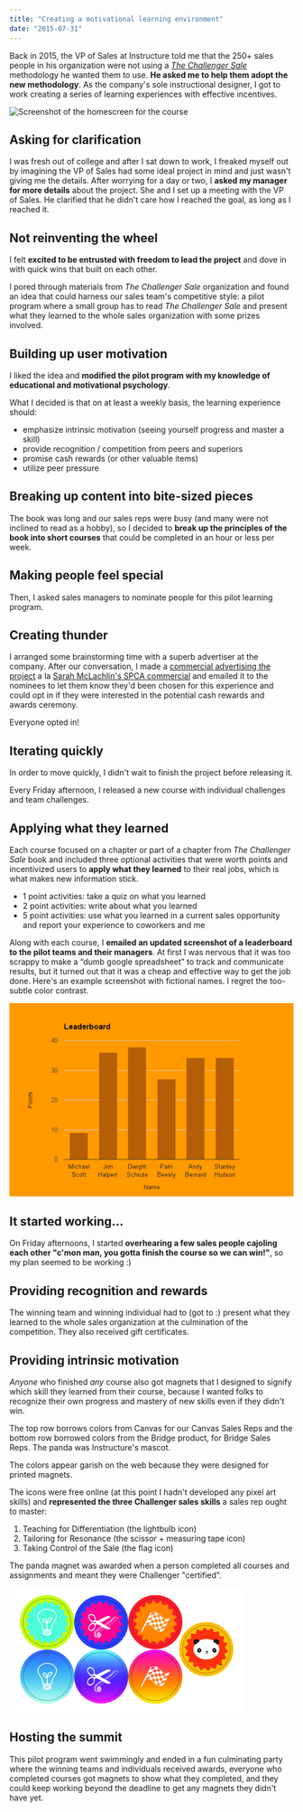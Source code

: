 ```yaml
---
title: "Creating a motivational learning environment"
date: "2015-07-31"
---
```


Back in 2015, the VP of Sales at Instructure told me that the 250+ sales people in his organization were not using a [_The Challenger Sale_](https://www.challengerinc.com/) methodology he wanted them to use. **He asked me to help them adopt the new methodology**. As the company's sole instructional designer, I got to work creating a series of learning experiences with effective incentives.

![Screenshot of the homescreen for the course](challenger-course.png)

## Asking for clarification

I was fresh out of college and after I sat down to work, I freaked myself out by imagining the VP of Sales had some ideal project in mind and just wasn't giving me the details. After worrying for a day or two, I **asked my manager for more details** about the project. She and I set up a meeting with the VP of Sales. He clarified that he didn't care how I reached the goal, as long as I reached it.

## Not reinventing the wheel

I felt **excited to be entrusted with freedom to lead the project** and dove in with quick wins that built on each other.

I pored through materials from _The Challenger Sale_ organization and found an idea that could harness our sales team's competitive style: a pilot program where a small group has to read _The Challenger Sale_ and present what they learned to the whole sales organization with some prizes involved.

## Building up user motivation

I liked the idea and **modified the pilot program with my knowledge of educational and motivational psychology**.

What I decided is that on at least a weekly basis, the learning experience should:

- emphasize intrinsic motivation (seeing yourself progress and master a skill)
- provide recognition / competition from peers and superiors
- promise cash rewards (or other valuable items)
- utilize peer pressure

## Breaking up content into bite-sized pieces

The book was long and our sales reps were busy (and many were not inclined to read as a hobby), so I decided to **break up the principles of the book into short courses** that could be completed in an hour or less per week.

## Making people feel special

Then, I asked sales managers to nominate people for this pilot learning program.

## Creating thunder

I arranged some brainstorming time with a superb advertiser at the company. After our conversation, I made a [commercial advertising the project](https://www.youtube.com/watch?v=5C8fr5QjoXc) a la [Sarah McLachlin's SPCA commercial](https://www.youtube.com/watch?v=IO9d2PpP7tQ) and emailed it to the nominees to let them know they'd been chosen for this experience and could opt in if they were interested in the potential cash rewards and awards ceremony.

Everyone opted in!

## Iterating quickly

In order to move quickly, I didn't wait to finish the project before releasing it.

Every Friday afternoon, I released a new course with individual challenges and team challenges.

## Applying what they learned

Each course focused on a chapter or part of a chapter from _The Challenger Sale_ book and included three optional activities that were worth points and incentivized users to **apply what they learned** to their real jobs, which is what makes new information stick.

- 1 point activities: take a quiz on what you learned
- 2 point activities: write about what you learned
- 5 point activities: use what you learned in a current sales opportunity and report your experience to coworkers and me

Along with each course, I **emailed an updated screenshot of a leaderboard to the pilot teams and their managers**. At first I was nervous that it was too scrappy to make a “dumb google spreadsheet” to track and communicate results, but it turned out that it was a cheap and effective way to get the job done. Here's an example screenshot with fictional names. I regret the too-subtle color contrast.

![Screenshot of a leaderboard one week](leaderboard.png)

## It started working...

On Friday afternoons, I started **overhearing a few sales people cajoling each other "c'mon man, you gotta finish the course so we can win!"**, so my plan seemed to be working :)

## Providing recognition and rewards

The winning team and winning individual had to (got to :) present what they learned to the whole sales organization at the culmination of the competition. They also received gift certificates.

## Providing intrinsic motivation

_Anyone_ who finished _any_ course also got magnets that I designed to signify which skill they learned from their course, because I wanted folks to recognize their own progress and mastery of new skills even if they didn't win.

The top row borrows colors from Canvas for our Canvas Sales Reps and the bottom row borrowed colors from the Bridge product, for Bridge Sales Reps. The panda was Instructure's mascot.

The colors appear garish on the web because they were designed for printed magnets.

The icons were free online (at this point I hadn't developed any pixel art skills) and **represented the three Challenger sales skills** a sales rep ought to master:

1. Teaching for Differentiation (the lightbulb icon)
2. Tailoring for Resonance (the scissor + measuring tape icon)
3. Taking Control of the Sale (the flag icon)

The panda magnet was awarded when a person completed all courses and assignments and meant they were Challenger "certified".

![Designs for magnets](badges.png)

## Hosting the summit

This pilot program went swimmingly and ended in a fun culminating party where the winning teams and individuals received awards, everyone who completed courses got magnets to show what they completed, and they could keep working beyond the deadline to get any magnets they didn't have yet.
